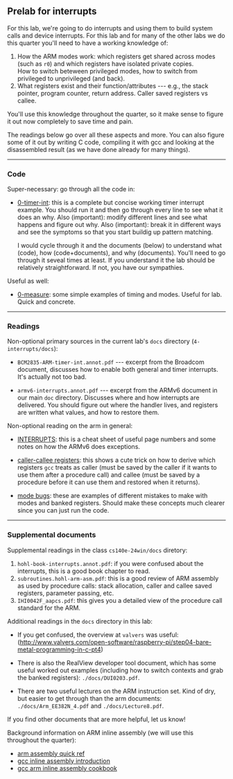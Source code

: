 ## Prelab for interrupts

For this lab, we're going to do interrupts and using them to build system
calls and device interrupts.  For this lab and for many of the other 
labs we do this quarter you'll need to have a working
knowledge of:
  1. How the ARM modes work: which registers get shared across modes
     (such as `r0`) and which registers have isolated private copies.  
     How to switch beteween privileged modes, how to switch from privileged
     to unprivileged (and back).
  2. What registers exist and their function/attributes --- e.g.,
     the stack pointer, program counter, return address.  Caller saved
     registers vs callee.

You'll use this knowledge throughout the quarter, so it make sense to
figure it out now completely to save time and pain.

The readings below go over all these aspects and more.  You can also
figure some of it out by writing C code, compiling it with gcc and looking
at the disassembled result (as we have done already for many things).

---------------------------------------------------------------------------
### Code

Super-necessary: go through all the code in:

  - [0-timer-int](0-timer-int/): this is a complete but
    concise working timer interrupt example.  You should run it and then
    go through every line to see what it does an why.  Also (important):
    modify different lines and see what happens and figure out why.
    Also (important): break it in different ways and see the symptoms
    so that you start buildig up pattern matching.

    I would cycle through it and the documents (below) to understand what
    (code), how (code+documents), and why (documents).  You'll need to go
    through it seveal times at least.  If you understand it the lab should
    be relatively straightforward.  If not, you have our sympathies.


Useful as well:

  - [0-measure](0-measure/): some simple examples of timing
    and modes.  Useful for lab.  Quick and concrete.

---------------------------------------------------------------------------
### Readings

Non-optional primary sources in the current lab's `docs` directory
(`4-interrupts/docs`):

  - `BCM2835-ARM-timer-int.annot.pdf` --- excerpt from the Broadcom document,
     discusses how to enable both general and timer interrupts.
     It's actually not too bad.

   - `armv6-interrupts.annot.pdf` ---  excerpt from the ARMv6 document in 
     our main `doc` directory.  Discusses where and how interrupts are delivered.
     You should figure out where the handler lives, and registers are written
     what values, and how to restore them.

Non-optional reading on the arm in general:

  - [INTERRUPTS](../../notes/interrupts/INTERRUPT-CHEAT-SHEET.md): this is a cheat sheet of useful page
    numbers and some notes on how the ARMv6 does exceptions.

  - [caller-callee registers](../../notes/caller-callee/README.md):
    this shows a cute trick on how to derive which registers `gcc` treats
    as caller (must be saved by the caller if it wants to use them after
    a procedure call) and callee (must be saved by a procedure before
    it can use them and restored when it returns).

  - [mode bugs](../../notes/mode-bugs/README.md): these are examples
    of different mistakes to make with modes and banked registers.
    Should make these concepts much clearer since you can just run
    the code.

-----------------------------------------------------------------------------
### Supplemental documents

Supplemental readings in the class `cs140e-24win/docs` diretory:

  1. `hohl-book-interrupts.annot.pdf`: if you were confused
     about the interrupts, this is a good book chapter to read.
  2. `subroutines.hohl-arm-asm.pdf`: this is a good review
     of ARM assembly as used by procedure calls: stack allocation,
     caller and callee saved registers, parameter passing, etc.
  3. `IHI0042F_aapcs.pdf`: this gives you a detailed view
     of the procedure call standard for the ARM.

Additional readings in the `docs` directory in this lab:

  - If you get confused, the overview at `valvers` was useful: (http://www.valvers.com/open-software/raspberry-pi/step04-bare-metal-programming-in-c-pt4)

  - There is also the RealView developer tool document, which has
  some useful worked out examples (including how to switch contexts
  and grab the banked registers): `./docs/DUI0203.pdf`.

  - There are two useful lectures on the ARM instruction set.
  Kind of dry, but easier to get through than the arm documents:
  `./docs/Arm_EE382N_4.pdf` and `./docs/Lecture8.pdf`.

If you find other documents that are more helpful, let us know!

Background information on ARM inline assembly (we will use this throughout
the quarter):

  - [arm assembly quick ref](../../docs/arm-asm-quick-ref.pdf)
  - [gcc inline assembly introduction](http://199.104.150.52/computers/gcc_inline.html)
  - [gcc arm inline assembly cookbook](../../docs/ARM-GCC-Inline-Assembler-Cookbook.pdf)
